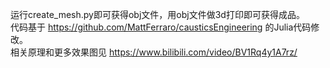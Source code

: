 运行create_mesh.py即可获得obj文件，用obj文件做3d打印即可获得成品。  
代码基于 https://github.com/MattFerraro/causticsEngineering 的Julia代码修改。  
相关原理和更多效果图见 https://www.bilibili.com/video/BV1Rq4y1A7rz/  
